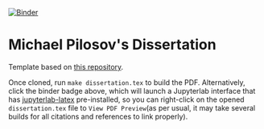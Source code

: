 [![Binder](https://mybinder.org/badge_logo.svg)](https://mybinder.org/v2/gh/mathematicalmichael/thesis.git/master?urlpath=lab/tree/dissertation.tex)
# Michael Pilosov's Dissertation

Template based on [this repository](github.com/dewittpe/ucd-dissertation-template).

Once cloned, run `make dissertation.tex` to build the PDF.
Alternatively, click the binder badge above, which will launch a Jupyterlab interface that has [jupyterlab-latex](https://github.com/jupyterlab/jupyterlab-latex) pre-installed, so you can right-click on the opened `dissertation.tex` file to `View PDF Preview`(as per usual, it may take several builds for all citations and references to link properly). 

